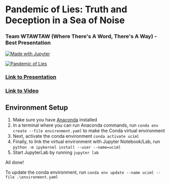 # Pandemic of Lies: Truth and Deception in a Sea of Noise
### Team WTAWTAW (Where There's A Word, There's A Way) - Best Presentation
[![Made with Jupyter](https://img.shields.io/badge/Made%20with-Jupyter-orange?style=for-the-badge&logo=Jupyter)](https://jupyter.org/try)

[![Pandemic of Lies](https://user-images.githubusercontent.com/23201789/122486639-55663780-cf8e-11eb-9bbb-2b61907dc868.png)](https://docs.google.com/presentation/d/1VHZegEMUgxX3Ma98InqBI7O6h_mKQgJCBxJdw5hs0FM/edit?usp=sharing)

### [Link to Presentation](https://docs.google.com/presentation/d/1VHZegEMUgxX3Ma98InqBI7O6h_mKQgJCBxJdw5hs0FM/edit#slide=id.g35f391192_00)

### [Link to Video](https://youtu.be/lG-gmkeB4N4)

## Environment Setup

1. Make sure you have [Anaconda](https://www.anaconda.com/products/individual) installed
2. In a terminal where you can run Anaconda commands, run `conda env create --file environment.yaml` to make the Conda virtual environment
3. Next, activate the conda environment `conda activate uciml`
4. Finally, to link the virtual environment with Jupyter Notebook/Lab, run `python -m ipykernel install --user --name=uciml`
5. Start JupyterLab by running `jupyter lab`

All done!

To update the conda environment, run `conda env update --name uciml --file .\environment.yaml`
